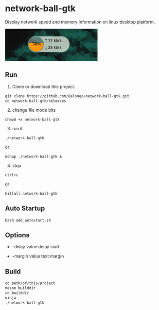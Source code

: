 # network-ball-gtk

Display network speed and memory information on linux desktop platform.

![net-ball-gtk](https://raw.githubusercontent.com/Baloneo/network-ball-gtk/master/net-ball-gtk5.gif)

## Run
1. Clone or download this project.
```
git clone https://github.com/Baloneo/network-ball-gtk.git
cd network-ball-gtk/releases
```
2. change file mode bits
```
chmod +x network-ball-gtk
```
3. run it
```
./network-ball-gtk
```
or
```
nohup ./network-ball-gtk &
```
4. stop
```
ctrl+c
```
or
```
killall network-ball-gtk
```

## Auto Startup
```
bash add_autostart.sh
```

## Options
* -delay value
delay start

* -margin value
text margin

## Build
```
cd path/of/this/project
meson builddir
cd builddir
ninja
./network-ball-gtk
```







